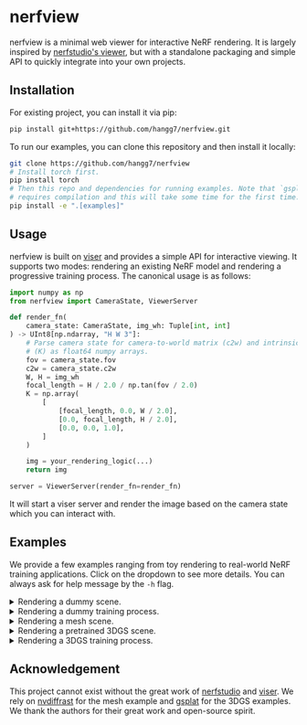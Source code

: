 # nerfview

nerfview is a minimal web viewer for interactive NeRF rendering. It is largely
inspired by [nerfstudio's
viewer](https://github.com/nerfstudio-project/nerfstudio), but with a
standalone packaging and simple API to quickly integrate into your own
projects.

## Installation

For existing project, you can install it via pip:

```bash
pip install git+https://github.com/hangg7/nerfview.git
```

To run our examples, you can clone this repository and then install it locally:

```bash
git clone https://github.com/hangg7/nerfview
# Install torch first.
pip install torch
# Then this repo and dependencies for running examples. Note that `gsplat`
# requires compilation and this will take some time for the first time.
pip install -e ".[examples]"
```

## Usage

nerfview is built on [viser](https://viser.studio/latest/) and provides a
simple API for interactive viewing. It supports two modes: rendering an
existing NeRF model and rendering a progressive training process. The canonical
usage is as follows:

```python
import numpy as np
from nerfview import CameraState, ViewerServer

def render_fn(
    camera_state: CameraState, img_wh: Tuple[int, int]
) -> UInt8[np.ndarray, "H W 3"]:
    # Parse camera state for camera-to-world matrix (c2w) and intrinsic matrix
    # (K) as float64 numpy arrays.
    fov = camera_state.fov
    c2w = camera_state.c2w
    W, H = img_wh
    focal_length = H / 2.0 / np.tan(fov / 2.0)
    K = np.array(
        [
            [focal_length, 0.0, W / 2.0],
            [0.0, focal_length, H / 2.0],
            [0.0, 0.0, 1.0],
        ]
    )

    img = your_rendering_logic(...)
    return img

server = ViewerServer(render_fn=render_fn)
```

It will start a viser server and render the image based on the camera state
which you can interact with.

## Examples

We provide a few examples ranging from toy rendering to real-world NeRF training
applications. Click on the dropdown to see more details. You can always ask for
help message by the `-h` flag.

<details>
<summary>Rendering a dummy scene.</summary>
<br>
    
https://github.com/hangg7/nerfview/assets/10098306/53a41fac-bce7-4820-be75-f90483bc22a0

This example is the best starting point to understand the basic API.

```bash
python examples/00_dummy_rendering.py
```

</details>

<details>
<summary>Rendering a dummy training process.</summary>
<br>
    
https://github.com/hangg7/nerfview/assets/10098306/8b13ca4a-6aaa-46a7-a333-b889c2a4ac15

This example is the best starting point to understand the API for training time
update.

```bash
python examples/01_dummy_training.py
```

</details>

<details>
<summary>Rendering a mesh scene.</summary>
<br>
    
https://github.com/hangg7/nerfview/assets/10098306/84c9993f-82a3-48fb-9786-b5205bffcd6f

This example showcases how to interactively render a mesh by directly serving
rendering results from <a href="https://nvlabs.github.io/nvdiffrast/">nvdiffrast</a>.

```bash
# Only need to run once the first time.
bash examples/assets/download_dragon_mesh.sh
CUDA_VISIBLE_DEVICES=0 python examples/02_mesh_rendering.py
```

</details>

<details>
<summary>Rendering a pretrained 3DGS scene.</summary>
<br>
    
https://github.com/hangg7/nerfview/assets/10098306/7b526105-8b6f-431c-9b49-10c821a3bd36

This example showcases how to render a pretrained 3DGS model using gsplat. The
scene is cropped such that it is smaller to download. It is essentially the [simple_viewer example](https://github.com/nerfstudio-project/gsplat/blob/v1.0/examples/simple_viewer.py), which we include here to be self-contained.

```bash
# Only need to run once the first time.
bash examples/assets/download_gsplat_ckpt.sh
CUDA_VISIBLE_DEVICES=0 python examples/03_gsplat_rendering.py \
    --ckpt results/garden/ckpts/ckpt_6999_crop.pt
```

</details>

<details>
<summary>Rendering a 3DGS training process.</summary>
<br>
    
https://github.com/hangg7/nerfview/assets/10098306/640d4067-e410-49aa-86b8-325140dd73a8

This example showcases how to render while training 3DGS on mip-NeRF's garden
scene using gsplat. It is essentially the [simple_trainer example](https://github.com/nerfstudio-project/gsplat/blob/v1.0/examples/simple_trainer.py), which we include here to be self-contained.

```bash
# Only need to run once the first time.
bash examples/assets/download_colmap_garden.sh
CUDA_VISIBLE_DEVICES=0 python examples/04_gsplat_training.py \
    --data_dir examples/assets/colmap_garden/ \
    --data_factor 8 \
    --result_dir results/garden/
```

</details>

## Acknowledgement

This project cannot exist without the great work of
[nerfstudio](https://github.com/nerfstudio-project/nerfstudio) and
[viser](https://viser.studio/latest/). We rely on
[nvdiffrast](https://nvlabs.github.io/nvdiffrast/) for the mesh example and
[gsplat](https://docs.gsplat.studio/latest/) for the 3DGS examples. We thank
the authors for their great work and open-source spirit.
